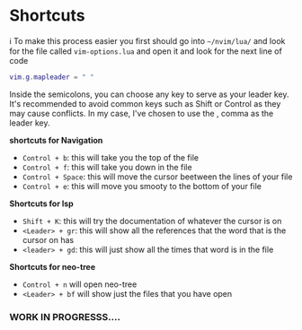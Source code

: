 <h1>Shortcuts</h1>

:information_source: To make this process easier you first should go into `~/nvim/lua/` and look for the file called `vim-options.lua` and open it and look for the next line of code 
```lua
vim.g.mapleader = " "
```
Inside the semicolons, you can choose any key to serve as your leader key. It's recommended to avoid common keys such as Shift or Control as they may cause conflicts. In my case, I've chosen to use the , comma as the leader key.

**shortcuts for Navigation**
- `Control + b`: this will take you the top of the file
- `Control + f`: this will take you down in the file 
- `Control + Space`: this will move the cursor beetween the lines of your file 
- `Control + e`: this will move you smooty to the bottom of your file

**Shortcuts for lsp**

- `Shift + K`: this will try the documentation of whatever the cursor is on
- `<Leader> + gr`: this will show all the references that the word that is the cursor on has 
- `<leader> + gd`: this will just show all the times that word is in the file


**Shortcuts for neo-tree**

- `Control + n` will open neo-tree
- `<Leader> + bf` will show just the files that you have open

### WORK IN PROGRESSS....
